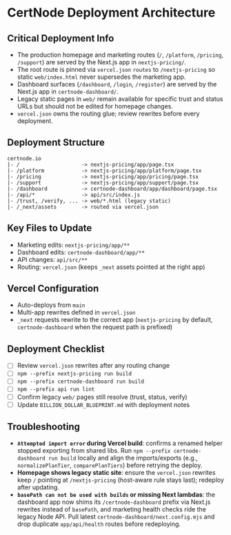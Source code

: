 # CertNode Deployment Architecture

## Critical Deployment Info
- The production homepage and marketing routes (`/`, `/platform`, `/pricing`, `/support`) are served by the Next.js app in `nextjs-pricing/`.
- The root route is pinned via `vercel.json` `routes` to `/nextjs-pricing` so static `web/index.html` never supersedes the marketing app.
- Dashboard surfaces (`/dashboard`, `/login`, `/register`) are served by the Next.js app in `certnode-dashboard/`.
- Legacy static pages in `web/` remain available for specific trust and status URLs but should not be edited for homepage changes.
- `vercel.json` owns the routing glue; review rewrites before every deployment.

## Deployment Structure

```
certnode.io
|- /                    -> nextjs-pricing/app/page.tsx
|- /platform            -> nextjs-pricing/app/platform/page.tsx
|- /pricing             -> nextjs-pricing/app/pricing/page.tsx
|- /support             -> nextjs-pricing/app/support/page.tsx
|- /dashboard           -> certnode-dashboard/app/dashboard/page.tsx
|- /api/*               -> api/src/index.js
|- /trust, /verify, ... -> web/*.html (legacy static)
|- /_next/assets        -> routed via vercel.json
```

## Key Files to Update
- Marketing edits: `nextjs-pricing/app/**`
- Dashboard edits: `certnode-dashboard/app/**`
- API changes: `api/src/**`
- Routing: `vercel.json` (keeps `_next` assets pointed at the right app)

## Vercel Configuration
- Auto-deploys from `main`
- Multi-app rewrites defined in `vercel.json`
- `_next` requests rewrite to the correct app (`nextjs-pricing` by default, `certnode-dashboard` when the request path is prefixed)

## Deployment Checklist
- [ ] Review `vercel.json` rewrites after any routing change
- [ ] `npm --prefix nextjs-pricing run build`
- [ ] `npm --prefix certnode-dashboard run build`
- [ ] `npm --prefix api run lint`
- [ ] Confirm legacy `web/` pages still resolve (trust, status, verify)
- [ ] Update `BILLION_DOLLAR_BLUEPRINT.md` with deployment notes

## Troubleshooting
- **`Attempted import error` during Vercel build**: confirms a renamed helper stopped exporting from shared libs. Run `npm --prefix certnode-dashboard run build` locally and align the imports/exports (e.g., `normalizePlanTier`, `comparePlanTiers`) before retrying the deploy.
- **Homepage shows legacy static site**: ensure the `vercel.json` rewrites keep `/` pointing at `/nextjs-pricing` (host-aware rule stays last); redeploy after updating.
- **`basePath can not be used with builds` or missing Next lambdas**: the dashboard app now shims its `/certnode-dashboard` prefix via Next.js rewrites instead of `basePath`, and marketing health checks ride the legacy Node API. Pull latest `certnode-dashboard/next.config.mjs` and drop duplicate `app/api/health` routes before redeploying.
